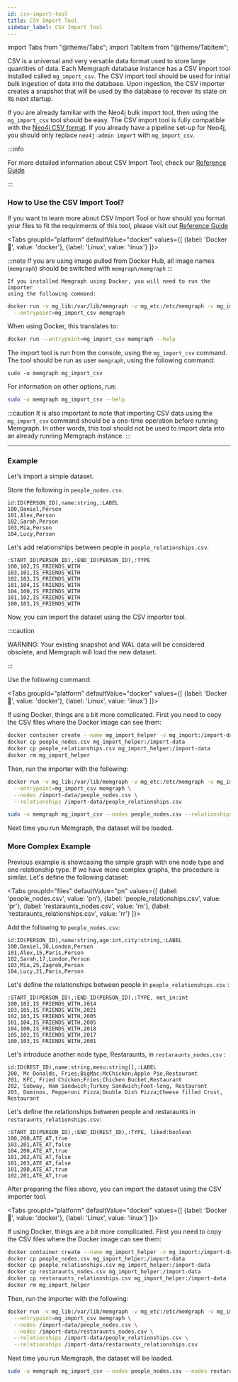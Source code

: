 ```yaml
---
id: csv-import-tool
title: CSV Import Tool
sidebar_label: CSV Import Tool
---
```


import Tabs from "@theme/Tabs";
import TabItem from "@theme/TabItem";

CSV is a universal and very versatile data format used to store large
quantities of data.  Each Memgraph database instance has a CSV import tool
installed called `mg_import_csv`.  The CSV import tool should be used for
initial bulk ingestion of data into the database.  Upon ingestion, the CSV
importer creates a snapshot that will be used by the database to recover its
state on its next startup.

If you are already familiar with the Neo4j bulk import tool, then using the
`mg_import_csv` tool should be easy.  The CSV import tool is fully compatible
with the [Neo4j CSV format](https://neo4j.com/docs/operations-manual/current/tools/import/).  If
you already have a pipeline set-up for Neo4j, you should only replace
`neo4j-admin import` with `mg_import_csv`.

:::info

For more detailed information about CSV Import Tool, check our [Reference Guide](../reference-guide/import-data/CSV-import-tool)

:::


### How to Use the CSV Import Tool?

If you want to learn more about CSV Import Tool or how should you format your 
files to fit the requirments of this tool, please visit out [Reference Guide](../reference-guide/import-data/CSV-import-tool.md)

<Tabs
  groupId="platform"
  defaultValue="docker"
  values={[
    {label: 'Docker 🐳', value: 'docker'},
    {label: 'Linux', value: 'linux'}
  ]}>
  <TabItem value="docker">

  :::note
    If you are using image pulled from Docker Hub, all image names (`memgraph`) should be switched with `memgraph/memgraph` 
  :::

    If you installed Memgraph using Docker, you will need to run the importer
    using the following command:

  ```bash
  docker run -v mg_lib:/var/lib/memgraph -v mg_etc:/etc/memgraph -v mg_import:/import-data \
    --entrypoint=mg_import_csv memgraph
  ```

  When using Docker, this translates to:

  ```bash
  docker run --entrypoint=mg_import_csv memgraph --help
  ```

  </TabItem>
  <TabItem value= 'linux'>

  The import tool is run from the console, using the `mg_import_csv` command.
  The tool should be run as user `memgraph`, using the following command:

  ```
  sudo -u memgraph mg_import_csv
  ```

  For information on other options, run:

  ```bash
  sudo -u memgraph mg_import_csv --help
  ```
  </TabItem>
</Tabs>

:::caution
It is also important to note that importing CSV data using the `mg_import_csv`
command should be a one-time operation before running Memgraph. In other
words, this tool should not be used to import data into an already running
Memgraph instance.
:::

___

### Example

Let's import a simple dataset.

Store the following in `people_nodes.csv`.

```csv
id:ID(PERSON_ID),name:string,:LABEL
100,Daniel,Person
101,Alex,Person
102,Sarah,Person
103,Mia,Person
104,Lucy,Person
```

Let's add relationships between people in
`people_relationships.csv`.

```csv
:START_ID(PERSON_ID),:END_ID(PERSON_ID),:TYPE
100,102,IS_FRIENDS_WITH
103,101,IS_FRIENDS_WITH
102,103,IS_FRIENDS_WITH
101,104,IS_FRIENDS_WITH
104,100,IS_FRIENDS_WITH
101,102,IS_FRIENDS_WITH
100,103,IS_FRIENDS_WITH
```

Now, you can import the dataset using the CSV importer tool.

:::caution

WARNING: Your existing snapshot and WAL data will be considered obsolete, and
Memgraph will load the new dataset.

:::

Use the following command:

<Tabs
  groupId="platform"
  defaultValue="docker"
  values={[
    {label: 'Docker 🐳', value: 'docker'},
    {label: 'Linux', value: 'linux'}
  ]}>
  <TabItem value="docker">


  If using Docker, things are a bit more complicated. First you need to copy the
  CSV files where the Docker image can see them:

  ```bash
  docker container create --name mg_import_helper -v mg_import:/import-data busybox
  docker cp people_nodes.csv mg_import_helper:/import-data
  docker cp people_relationships.csv mg_import_helper:/import-data
  docker rm mg_import_helper
  ```

  Then, run the importer with the following:

  ```bash
  docker run -v mg_lib:/var/lib/memgraph -v mg_etc:/etc/memgraph -v mg_import:/import-data \
    --entrypoint=mg_import_csv memgraph \
    --nodes /import-data/people_nodes.csv \
    --relationships /import-data/people_relationships.csv
  ```

  </TabItem>
  <TabItem value= 'linux'>

  ```bash
  sudo -u memgraph mg_import_csv --nodes people_nodes.csv --relationships people_relationships.csv
  ```

  </TabItem>
</Tabs>

Next time you run Memgraph, the dataset will be loaded.

### More Complex Example

Previous example is showcasing the simple graph with one node type and one relationship type. If we have more complex graphs,
the procedure is similar. Let's define the following dataset:

<Tabs
  groupId="files"
  defaultValue="pn"
  values={[
    {label: 'people_nodes.csv', value: 'pn'},
    {label: 'people_relationships.csv', value: 'pr'},
    {label: 'restaraunts_nodes.csv', value: 'rn'},
    {label: 'restaraunts_relationships.csv', value: 'rr'}
  ]}>
  
  <TabItem value='pn'>

Add the following to `people_nodes.csv`: 

```csv
id:ID(PERSON_ID),name:string,age:int,city:string,:LABEL
100,Daniel,30,London,Person
101,Alex,15,Paris,Person
102,Sarah,17,London,Person
103,Mia,25,Zagreb,Person
104,Lucy,21,Paris,Person
```

</TabItem>
<TabItem value='pr'>

Let's define the relationships between people in `people_relationships.csv` :

```csv
:START_ID(PERSON_ID),:END_ID(PERSON_ID),:TYPE, met_in:int
100,102,IS_FRIENDS_WITH,2014
103,105,IS_FRIENDS_WITH,2021
102,103,IS_FRIENDS_WITH,2005
101,104,IS_FRIENDS_WITH,2005
104,100,IS_FRIENDS_WITH,2018
105,102,IS_FRIENDS_WITH,2017
100,103,IS_FRIENDS_WITH,2001
```

</TabItem>
<TabItem value='rn'>

Let's introduce another node type, Restaraunts, in `restaraunts_nodes.csv` :

```csv
id:ID(REST_ID),name:string,menu:string[],:LABEL
200, Mc Donalds, Fries;BigMac;McChicken;Apple Pie,Restaurant
201, KFC, Fried Chicken;Fries;Chicken Bucket,Restaurant
202, Subway, Ham Sandwich;Turkey Sandwich;Foot-long, Restaurant
203, Dominos, Pepperoni Pizza;Double Dish Pizza;Cheese filled Crust, Restaurant
```

</TabItem>
<TabItem value='rr'>

Let's define the relationships between people and restaraunts in `restaraunts_relationships.csv`:

```csv
:START_ID(PERSON_ID),:END_ID(REST_ID),:TYPE, liked:boolean
100,200,ATE_AT,true
103,201,ATE_AT,false
104,200,ATE_AT,true
101,202,ATE_AT,false
101,203,ATE_AT,false
101,200,ATE_AT,true
102,201,ATE_AT,true
```

</TabItem>
</Tabs>

After preparing the files above, you can import the dataset using the CSV importer tool.

<Tabs
  groupId="platform"
  defaultValue="docker"
  values={[
    {label: 'Docker 🐳', value: 'docker'},
    {label: 'Linux', value: 'linux'}
  ]}>
  <TabItem value="docker">


  If using Docker, things are a bit more complicated. First you need to copy the
  CSV files where the Docker image can see them:

  ```bash
  docker container create --name mg_import_helper -v mg_import:/import-data busybox
  docker cp people_nodes.csv mg_import_helper:/import-data
  docker cp people_relationships.csv mg_import_helper:/import-data
  docker cp restaraunts_nodes.csv mg_import_helper:/import-data
  docker cp restaraunts_relationships.csv mg_import_helper:/import-data
  docker rm mg_import_helper
  ```

  Then, run the importer with the following:

  ```bash
  docker run -v mg_lib:/var/lib/memgraph -v mg_etc:/etc/memgraph -v mg_import:/import-data \
    --entrypoint=mg_import_csv memgraph \
    --nodes /import-data/people_nodes.csv \
    --nodes /import-data/restaraunts_nodes.csv \
    --relationships /import-data/people_relationships.csv \
    --relationships /import-data/restaraunts_relationships.csv
  ```

  Next time you run Memgraph, the dataset will be loaded.

  </TabItem>
  <TabItem value= 'linux'>

  ```bash
  sudo -u memgraph mg_import_csv --nodes people_nodes.csv --nodes restaraunts_nodes.csv --relationships people_relationships.csv --relationships restaraunts_relationships.csv
  ```

  </TabItem>
</Tabs>